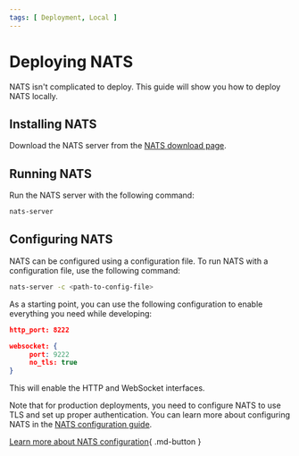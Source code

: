 ```yaml
---
tags: [ Deployment, Local ]
---
```


# Deploying NATS

NATS isn't complicated to deploy. This guide will show you how to deploy NATS locally.

## Installing NATS

Download the NATS server from the [NATS download page](https://nats.io/download/).

## Running NATS

Run the NATS server with the following command:

```bash
nats-server
```

## Configuring NATS

NATS can be configured using a configuration file. To run NATS with a configuration file, use the following command:

```bash
nats-server -c <path-to-config-file>
```

As a starting point, you can use the following configuration to enable everything you need while developing:

```json title="nats.conf"
http_port: 8222

websocket: {
     port: 9222
     no_tls: true
}
```

This will enable the HTTP and WebSocket interfaces.

Note that for production deployments, you need to configure NATS to use TLS and set up proper authentication. You can learn more about configuring NATS in the [NATS configuration guide](../nats/index.md).

[Learn more about NATS configuration](../nats/index.md){ .md-button }
